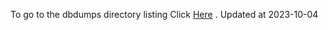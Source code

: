 To go to the dbdumps directory listing Click [Here](https://ipfs.io/ipfs/bafkreiet65stchfkt2bjedljsonu2f6qjefokmkrc2472xcqzl7mlhbq3q) . Updated at 2023-10-04